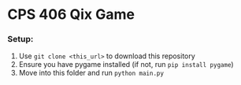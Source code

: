 # CPS 406 Qix Game

### Setup:
1. Use `git clone <this_url>` to download this repository
2. Ensure you have pygame installed (if not, run `pip install pygame`)
3. Move into this folder and run `python main.py`
